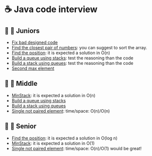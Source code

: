# :coffee: Java code interview

## :boy: :girl: Juniors
 * [Fix bad designed code](https://github.com/firaja/om-java-interview/blob/master/src/main/java/com/openmind/interviews/BadCode.java)
 * [Find the closest pair of numbers](https://github.com/firaja/om-java-interview/blob/master/src/main/java/com/openmind/interviews/FindClosest.java): you can suggest to sort the array.
 * [Find the position](https://github.com/firaja/om-java-interview/blob/master/src/main/java/com/openmind/interviews/FindElement.java): it is expected a solution in O(n)
 * [Build a queue using stacks](https://github.com/firaja/om-java-interview/blob/master/src/main/java/com/openmind/interviews/QueueWithStacks.java): test the reasoning than the code
 * [Build a stack using queues](https://github.com/firaja/om-java-interview/blob/master/src/main/java/com/openmind/interviews/StackWithQueues.java): test the reasoning than the code
 * [Second max element](https://github.com/firaja/om-java-interview/blob/master/src/main/java/com/openmind/interviews/SecondMax.java)

## :man: :woman: Middle
 * [MinStack](https://github.com/firaja/om-java-interview/blob/master/src/main/java/com/openmind/interviews/MinStack.java): it is expected a solution in O(n)
 * [Build a queue using stacks](https://github.com/firaja/om-java-interview/blob/master/src/main/java/com/openmind/interviews/QueueWithStacks.java)
 * [Build a stack using queues](https://github.com/firaja/om-java-interview/blob/master/src/main/java/com/openmind/interviews/StackWithQueues.java)
 * [Single not paired element](https://github.com/firaja/om-java-interview/blob/master/src/main/java/com/openmind/interviews/SingleNotPairedElement.java): time/space: O(n)/O(n)

## :older_man: :older_woman: Senior
* [Find the position](https://github.com/firaja/om-java-interview/blob/master/src/main/java/com/openmind/interviews/FindElement.java): it is expected a solution in O(log n)
 * [MinStack](https://github.com/firaja/om-java-interview/blob/master/src/main/java/com/openmind/interviews/MinStack.java): it is expected a solution in O(1)
 * [Single not paired element](https://github.com/firaja/om-java-interview/blob/master/src/main/java/com/openmind/interviews/SingleNotPairedElement.java): time/space: O(n)/O(1) would be great!
